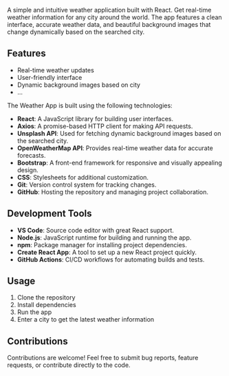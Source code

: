 
A simple and intuitive weather application built with React. Get real-time weather information for any city around the world. The app features a clean interface, accurate weather data, and beautiful background images that change dynamically based on the searched city.

## Features

- Real-time weather updates
- User-friendly interface
- Dynamic background images based on city
- ...

The Weather App is built using the following technologies:

- **React**: A JavaScript library for building user interfaces.
- **Axios**: A promise-based HTTP client for making API requests.
- **Unsplash API**: Used for fetching dynamic background images based on the searched city.
- **OpenWeatherMap API**: Provides real-time weather data for accurate forecasts.
- **Bootstrap**: A front-end framework for responsive and visually appealing design.
- **CSS**: Stylesheets for additional customization.
- **Git**: Version control system for tracking changes.
- **GitHub**: Hosting the repository and managing project collaboration.

## Development Tools

- **VS Code**: Source code editor with great React support.
- **Node.js**: JavaScript runtime for building and running the app.
- **npm**: Package manager for installing project dependencies.
- **Create React App**: A tool to set up a new React project quickly.
- **GitHub Actions**: CI/CD workflows for automating builds and tests.


## Usage

1. Clone the repository
2. Install dependencies
3. Run the app
4. Enter a city to get the latest weather information

## Contributions

Contributions are welcome! Feel free to submit bug reports, feature requests, or contribute directly to the code.

